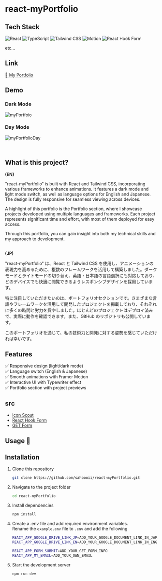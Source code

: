 # react-myPortfolio

## Tech Stack

![React](https://img.shields.io/badge/React-20232A?style=for-the-badge&logo=react&logoColor=61DAFB)
![TypeScript](https://img.shields.io/badge/TypeScript-3178C6?style=for-the-badge&logo=typescript&logoColor=white)
![Tailwind CSS](https://img.shields.io/badge/TailwindCSS-06B6D4?style=for-the-badge&logo=tailwindcss&logoColor=white)
![Motion](https://img.shields.io/badge/Motion-0055ff?style=for-the-badge&logo=framer&logoColor=white)
![React Hook Form](https://img.shields.io/badge/-React_Hook_Form-EC5990?style=for-the-badge&logo=reacthookform&logoColor=white)

<p>etc...</p>

## Link

[🎨 My Portfolio](https://react-my-portfolio-vert.vercel.app/)

## Demo

### Dark Mode

![myPortfoio](https://github.com/user-attachments/assets/fe56a5a6-794b-4769-a110-facfc7254461)

### Day Mode

![myPortfolioDay](https://github.com/user-attachments/assets/cd1dcb5c-1861-4e8f-9552-7ae02d98e04b)

<br />

## What is this project?

**(EN)**

"react-myPortfolio" is built with React and Tailwind CSS, incorporating various frameworks to enhance animations. It features a dark mode and light mode switch, as well as language options for English and Japanese. The design is fully responsive for seamless viewing across devices.

A highlight of this portfolio is the Portfolio section, where I showcase projects developed using multiple languages and frameworks. Each project represents significant time and effort, with most of them deployed for easy access.

Through this portfolio, you can gain insight into both my technical skills and my approach to development.
<br />
<br />

**(JP)**

"react-myPortfolio" は、React と Tailwind CSS を使用し、アニメーションの表現力を高めるために、複数のフレームワークを活用して構築しました。ダークモードとライトモードの切り替え、英語・日本語の言語選択にも対応しており、どのデバイスでも快適に閲覧できるようレスポンシブデザインを採用しています。

特に注目していただきたいのは、ポートフォリオセクションです。さまざまな言語やフレームワークを活用して開発したプロジェクトを掲載しており、それぞれに多くの時間と労力を費やしました。ほとんどのプロジェクトはデプロイ済みで、実際に動作を確認できます。また、GitHub のリポジトリも公開しています。

このポートフォリオを通じて、私の技術力と開発に対する姿勢を感じていただければ幸いです。

## Features

✅ Responsive design (light/dark mode)
<br />
✅ Language switch (English & Japanese)
<br />
✅ Smooth animations with Framer Motion
<br />
✅ Interactive UI with Typewriter effect
<br />
✅ Portfolio section with project previews

## src

- [Icon Scout](https://iconscout.com)
- [React Hook Form](https://react-hook-form.com)
- [GET Form](https://getform.io)

## Usage 🚀

## Installation

1. Clone this repository

   ```bash
   git clone https://github.com/sahoooii/react-myPortfolio.git
   ```

2. Navigate to the project folder
   ```bash
   cd react-myPortfolio
   ```
3. Install dependencies
   ```bash
   npm install
   ```
4. Create a .env file and add required environment variables.
   <br />
   Rename the `example.env` file to `.env` and add the following

   ```bash
   REACT_APP_GOOGLE_DRIVE_LINK_JP=ADD_YOUR_GOOGLE_DOCUMENT_LINK_IN_JAPANESE_VER
   REACT_APP_GOOGLE_DRIVE_LINK_EN=ADD_YOUR_GOOGLE_DOCUMENT_LINK_IN_ENGLISH_VER

   REACT_APP_FORM_SUBMIT=ADD_YOUR_GET_FORM_INFO
   REACT_APP_MY_EMAIL=ADD_YOUR_OWN_EMAIL
   ```

5. Start the development server
   ```bash
   npm run dev
   ```
